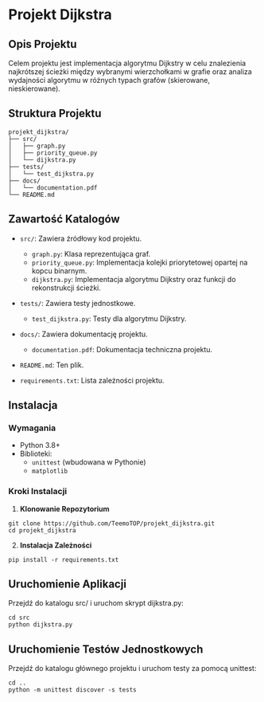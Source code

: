 # Projekt Dijkstra

## **Opis Projektu**

Celem projektu jest implementacja algorytmu Dijkstry w celu znalezienia najkrótszej ścieżki między wybranymi wierzchołkami w grafie oraz analiza wydajności algorytmu w różnych typach grafów (skierowane, nieskierowane).

## **Struktura Projektu**

```
projekt_dijkstra/
├── src/
│   ├── graph.py
│   ├── priority_queue.py
│   └── dijkstra.py
├── tests/
│   └── test_dijkstra.py
├── docs/
│   └── documentation.pdf
└── README.md
```
## **Zawartość Katalogów**

- `src/`: Zawiera źródłowy kod projektu.
  - `graph.py`: Klasa reprezentująca graf.
  - `priority_queue.py`: Implementacja kolejki priorytetowej opartej na kopcu binarnym.
  - `dijkstra.py`: Implementacja algorytmu Dijkstry oraz funkcji do rekonstrukcji ścieżki.

- `tests/`: Zawiera testy jednostkowe.
  - `test_dijkstra.py`: Testy dla algorytmu Dijkstry.

- `docs/`: Zawiera dokumentację projektu.
  - `documentation.pdf`: Dokumentacja techniczna projektu.

- `README.md`: Ten plik.

- `requirements.txt`: Lista zależności projektu.

## **Instalacja**

### **Wymagania**

- Python 3.8+
- Biblioteki:
  - `unittest` (wbudowana w Pythonie)
  - `matplotlib`

### **Kroki Instalacji**

1. **Klonowanie Repozytorium**

```console
git clone https://github.com/TeemoTOP/projekt_dijkstra.git
cd projekt_dijkstra
```
2. **Instalacja Zależności**
```console
pip install -r requirements.txt
```

## **Uruchomienie Aplikacji**

Przejdź do katalogu src/ i uruchom skrypt dijkstra.py:

```console
cd src
python dijkstra.py

```
## **Uruchomienie Testów Jednostkowych**
Przejdź do katalogu głównego projektu i uruchom testy za pomocą unittest:

```
cd ..
python -m unittest discover -s tests
```

